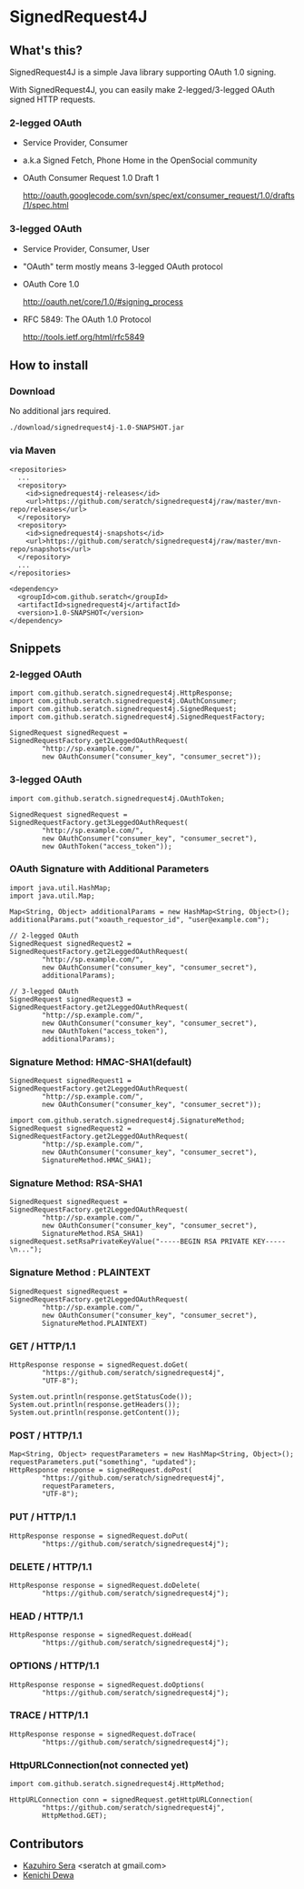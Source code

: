 # SignedRequest4J

## What's this?

SignedRequest4J is a simple Java library supporting OAuth 1.0 signing. 

With SignedRequest4J, you can easily make 2-legged/3-legged OAuth signed HTTP requests.

### 2-legged OAuth 

* Service Provider, Consumer

* a.k.a Signed Fetch, Phone Home in the OpenSocial community

* OAuth Consumer Request 1.0 Draft 1

    <a href="http://oauth.googlecode.com/svn/spec/ext/consumer_request/1.0/drafts/1/spec.html">http://oauth.googlecode.com/svn/spec/ext/consumer_request/1.0/drafts/1/spec.html</a>

### 3-legged OAuth

* Service Provider, Consumer, User

* "OAuth" term mostly means 3-legged OAuth protocol

* OAuth Core 1.0

    <a href="http://oauth.net/core/1.0/#signing_process">http://oauth.net/core/1.0/#signing_process</a>

* RFC 5849: The OAuth 1.0 Protocol

    <a href="http://tools.ietf.org/html/rfc5849">http://tools.ietf.org/html/rfc5849</a>

## How to install

### Download

No additional jars required.

    ./download/signedrequest4j-1.0-SNAPSHOT.jar

### via Maven

    <repositories>
      ...
      <repository>
        <id>signedrequest4j-releases</id>
        <url>https://github.com/seratch/signedrequest4j/raw/master/mvn-repo/releases</url>
      </repository>
      <repository>
        <id>signedrequest4j-snapshots</id>
        <url>https://github.com/seratch/signedrequest4j/raw/master/mvn-repo/snapshots</url>
      </repository>
      ...
    </repositories>

    <dependency>
      <groupId>com.github.seratch</groupId>
      <artifactId>signedrequest4j</artifactId>
      <version>1.0-SNAPSHOT</version>
    </dependency>

## Snippets

### 2-legged OAuth

    import com.github.seratch.signedrequest4j.HttpResponse;
    import com.github.seratch.signedrequest4j.OAuthConsumer;
    import com.github.seratch.signedrequest4j.SignedRequest;
    import com.github.seratch.signedrequest4j.SignedRequestFactory;

    SignedRequest signedRequest = SignedRequestFactory.get2LeggedOAuthRequest(
            "http://sp.example.com/",
            new OAuthConsumer("consumer_key", "consumer_secret"));

### 3-legged OAuth

    import com.github.seratch.signedrequest4j.OAuthToken;
    
    SignedRequest signedRequest = SignedRequestFactory.get3LeggedOAuthRequest(
            "http://sp.example.com/",
            new OAuthConsumer("consumer_key", "consumer_secret"),
            new OAuthToken("access_token"));

### OAuth Signature with Additional Parameters

    import java.util.HashMap;
    import java.util.Map;

    Map<String, Object> additionalParams = new HashMap<String, Object>();
    additionalParams.put("xoauth_requestor_id", "user@example.com");
    
    // 2-legged OAuth
    SignedRequest signedRequest2 = SignedRequestFactory.get2LeggedOAuthRequest(
            "http://sp.example.com/", 
            new OAuthConsumer("consumer_key", "consumer_secret"), 
            additionalParams);
    
    // 3-legged OAuth
    SignedRequest signedRequest3 = SignedRequestFactory.get2LeggedOAuthRequest(
            "http://sp.example.com/", 
            new OAuthConsumer("consumer_key", "consumer_secret"), 
            new OAuthToken("access_token"),
            additionalParams);

### Signature Method: HMAC-SHA1(default)

    SignedRequest signedRequest1 = SignedRequestFactory.get2LeggedOAuthRequest(
            "http://sp.example.com/",
            new OAuthConsumer("consumer_key", "consumer_secret"));

    import com.github.seratch.signedrequest4j.SignatureMethod;
    SignedRequest signedRequest2 = SignedRequestFactory.get2LeggedOAuthRequest(
            "http://sp.example.com/",
            new OAuthConsumer("consumer_key", "consumer_secret"),
            SignatureMethod.HMAC_SHA1);

### Signature Method: RSA-SHA1

    SignedRequest signedRequest = SignedRequestFactory.get2LeggedOAuthRequest(
            "http://sp.example.com/",
            new OAuthConsumer("consumer_key", "consumer_secret"),
            SignatureMethod.RSA_SHA1)
    signedRequest.setRsaPrivateKeyValue("-----BEGIN RSA PRIVATE KEY-----\n...");

### Signature Method : PLAINTEXT

    SignedRequest signedRequest = SignedRequestFactory.get2LeggedOAuthRequest(
            "http://sp.example.com/",
            new OAuthConsumer("consumer_key", "consumer_secret"),
            SignatureMethod.PLAINTEXT)

### GET / HTTP/1.1

    HttpResponse response = signedRequest.doGet(
            "https://github.com/seratch/signedrequest4j", 
            "UTF-8");

    System.out.println(response.getStatusCode());
    System.out.println(response.getHeaders());
    System.out.println(response.getContent());

### POST / HTTP/1.1

    Map<String, Object> requestParameters = new HashMap<String, Object>();
    requestParameters.put("something", "updated");
    HttpResponse response = signedRequest.doPost(
            "https://github.com/seratch/signedrequest4j", 
            requestParameters,
            "UTF-8");

### PUT / HTTP/1.1
    HttpResponse response = signedRequest.doPut(
            "https://github.com/seratch/signedrequest4j");

### DELETE / HTTP/1.1
    HttpResponse response = signedRequest.doDelete(
            "https://github.com/seratch/signedrequest4j");

### HEAD / HTTP/1.1
    HttpResponse response = signedRequest.doHead(
            "https://github.com/seratch/signedrequest4j");

### OPTIONS / HTTP/1.1
    HttpResponse response = signedRequest.doOptions(
            "https://github.com/seratch/signedrequest4j");

### TRACE / HTTP/1.1
    HttpResponse response = signedRequest.doTrace(
            "https://github.com/seratch/signedrequest4j");

### HttpURLConnection(not connected yet)

    import com.github.seratch.signedrequest4j.HttpMethod;
    
    HttpURLConnection conn = signedRequest.getHttpURLConnection(
            "https://github.com/seratch/signedrequest4j", 
            HttpMethod.GET);

## Contributors

* <a href="https://github.com/seratch">Kazuhiro Sera</a> &lt;seratch at gmail.com&gt;
* <a href="https://github.com/dewaken">Kenichi Dewa</a>

